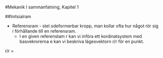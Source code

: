 #Mekanik I sammanfatning, Kapitel 1

##Initsialram
- Referensram - stel odeformerbar kropp, man kollar ofta hur något rör sig i förhållande till en referensram.
  - I en given referenstam r kan vi införa ett kordinatsystem med basvekrorerna e kan vi beskriva lägesvektorn r/r för en punkt.
  
r/r = 

